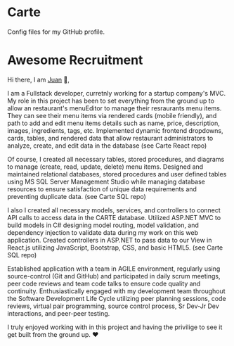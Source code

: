 # Carte
Config files for my GitHub profile.


 # Awesome Recruitment

Hi there, I am [Juan](https://www.linkedin.com/in/jasencio/) 👋, 

I am a Fullstack developer, curretnly working for a startup company's MVC. My role in this project has been to set everything from the ground up to allow an restaurant's menuEditor to manage their resraurants menu items. 
They can see their menu items via rendered cards (mobile friendly), and path to add and edit menu items details such as name, price, description, images, ingredients, tags, etc.
Implemented dynamic frontend dropdowns, cards, tables, and rendered data that allow restaurant administrators to analyze, create, and edit data in the database
(see Carte React repo)

Of course, I created all necessary tables, stored procedures, and diagrams to manage (create, read, update, delete) menu items. Designed and maintained relational databases, stored procedures and user defined tables using 
MS SQL Server Management Studio while managing database resources to ensure satisfaction of unique data requirements and preventing duplicate data.
(see Carte SQL repo)

I also I created all necessary models, services, and controllers to connect API calls to access data in the CARTE database. Utilized ASP.NET MVC to build models in C# designing model routing, model validation, and 
dependency injection to validate data during my work on this web application. Created controllers in ASP.NET to pass data to our View in React.js utilizing JavaScript, 
Bootstrap, CSS, and basic HTML5. 
(see Carte SQL repo)

Established application with a team in AGILE environment, regularly using source-control (Git and GitHub) and participated in daily scrum meetings, peer code reviews and team code talks to ensure 
code quality and continuity. Enthusiastically engaged with my development team throughout the Software Development Life Cycle utilizing peer planning sessions, code reviews, virtual pair programming, source control process, 
Sr Dev-Jr Dev interactions, and peer-peer testing.

I truly enjoyed working with in this project and having the privilige to see it get built from the ground up. ❤️ 


